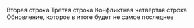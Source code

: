 Вторая строка
Третяя строка
Конфликтная четвёртая строка
Обновление, которое в итоге будет не самое последнее
